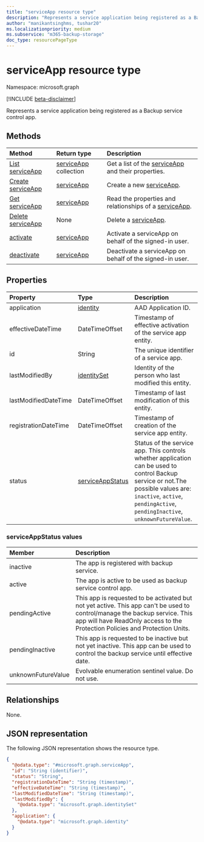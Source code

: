 ```yaml
---
title: "serviceApp resource type"
description: "Represents a service application being registered as a Backup service control app"
author: "manikantsinghms, tushar20"
ms.localizationpriority: medium
ms.subservice: "m365-backup-storage"
doc_type: resourcePageType
---
```


# serviceApp resource type

Namespace: microsoft.graph

[!INCLUDE [beta-disclaimer](../../includes/beta-disclaimer.md)]

Represents a service application being registered as a Backup service control app.

## Methods

|Method|Return type|Description|
|:---|:---|:---|
|[List serviceApp](../api/serviceapps-list.md)|[serviceApp](../resources/serviceapp.md) collection|Get a list of the [serviceApp](../resources/serviceapp.md) and their properties.|
|[Create serviceApp](../api/serviceapp-create.md)|[serviceApp](../resources/serviceapp.md)|Create a new [serviceApp](../resources/serviceapp.md).|
|[Get serviceApp](../api/serviceapp-get.md)|[serviceApp](../resources/serviceapp.md)|Read the properties and relationships of a [serviceApp](../resources/serviceapp.md).|
|[Delete serviceApp](../api/serviceapp-delete.md)|None|Delete a [serviceApp](../resources/serviceapp.md).|
|[activate](../api/serviceapp-activate.md)|[serviceApp](../resources/serviceapp.md)|Activate a serviceApp on behalf of the signed-in user.|
|[deactivate](../api/serviceapp-deactivate.md)|[serviceApp](../resources/serviceapp.md)|Deactivate a serviceApp on behalf of the signed-in user.|

## Properties

|Property|Type|Description|
|:---|:---|:---|
|application|[identity](../resources/identity.md)|AAD Application ID.|
|effectiveDateTime|DateTimeOffset|Timestamp of effective activation of the service app entity.|
|id|String|The unique identifier of a service app.|
|lastModifiedBy|[identitySet](../resources/identityset.md)|Identity of the person who last modified this entity.|
|lastModifiedDateTime|DateTimeOffset|Timestamp of last modification of this entity.|
|registrationDateTime|DateTimeOffset|Timestamp of creation of the service app entity.|
|status|[serviceAppStatus](../resources/serviceapp.md#serviceappstatus-values)|Status of the service app. This controls whether application can be used to control Backup service or not.The possible values are: `inactive`, `active`, `pendingActive`, `pendingInactive`, `unknownFutureValue`.|

### serviceAppStatus values

|Member | Description |
|:------|:------------|
|inactive|The app is registered with backup service.|
|active|The app is active to be used as backup service control app.|
|pendingActive|This app is requested to be activated but not yet active. This app can't be used to control/manage the backup service. This app will have ReadOnly access to the Protection Policies and Protection Units.|
|pendingInactive|This app is requested to be inactive but not yet inactive. This app can be used to control the backup service until effective date.|
|unknownFutureValue| Evolvable enumeration sentinel value. Do not use.|

## Relationships

None.

## JSON representation

The following JSON representation shows the resource type.
<!-- {
  "blockType": "resource",
  "keyProperty": "id",
  "@odata.type": "microsoft.graph.serviceApp",
  "baseType": "microsoft.graph.entity",
  "openType": false
}
-->
``` json
{
  "@odata.type": "#microsoft.graph.serviceApp",
  "id": "String (identifier)",
  "status": "String",
  "registrationDateTime": "String (timestamp)",
  "effectiveDateTime": "String (timestamp)",
  "lastModifiedDateTime": "String (timestamp)",
  "lastModifiedBy": {
    "@odata.type": "microsoft.graph.identitySet"
  },
  "application": {
    "@odata.type": "microsoft.graph.identity"
  }
}
```
